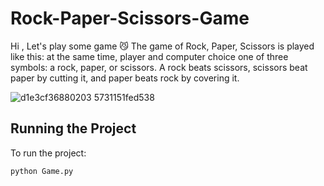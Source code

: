 # Rock-Paper-Scissors-Game
Hi , Let's play some game 😼
The game of Rock, Paper, Scissors is played like this: at the same time,  player and computer choice one of three symbols: a rock, paper, or scissors. A rock beats scissors, scissors beat paper by cutting it, and paper beats rock by covering it.


 ![d1e3cf36880203 5731151fed538](https://github.com/thisiszahrasadeghi/Rock-Paper-Scissors-Game/assets/170200995/46601c7a-63dd-4863-a70e-81dca625b882)


## Running the Project
To run the project:

```python
python Game.py
```
